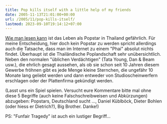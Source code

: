 ```yaml
---
title: Pop kills itself with a little help of my friends
date: 2005-11-13T21:01:00+00:00
url: /2005/11/pop-kills-itself/
lastmod: 2023-09-10T19:14:12+07:00
---
```

[Wie man lesen kann][1] ist das Leben als Popstar in Thailand gefährlich. Für meine Entscheidung, hier doch kein Popstar zu werden spricht allerdings auch die Tatsache, dass man im Internet zu einem "Phai" absolut nichts findet. Überhaupt ist die Thailändische Poplandschaft sehr unübersichtlich. Neben den normalen "üblichen Verdächtigen" (Tata Young, Dan & Beam usw.), die ehrlich gesagt aussehen, als ob sie schon seit 10 Jahren diesem Gewerbe fröhnen gibt es jede Menge kleine Sternchen, die ungefähr 10 Monate lang geliebt werden und dann entweder von Studioscheinwerfern erschlagen oder der Plattenfirma gekündigt werden.

(Lasst uns ein Spiel spielen. Versucht eure Kommentare bitte mal ohne diese 5 Begriffe (auch keine Falschschreibweisen und Abkürzungen) abzugeben: Popstars, Deutschland sucht ..., Daniel Küblböck, Dieter Bohlen (oder hiess er Dietrich?), Big Brother. Danke!)

PS: "Funfair Tragedy" ist auch ein lustiger Begriff...

 [1]: http://www.nationmultimedia.com/2005/11/14/headlines/index.php?news=headlines_19145761.html
